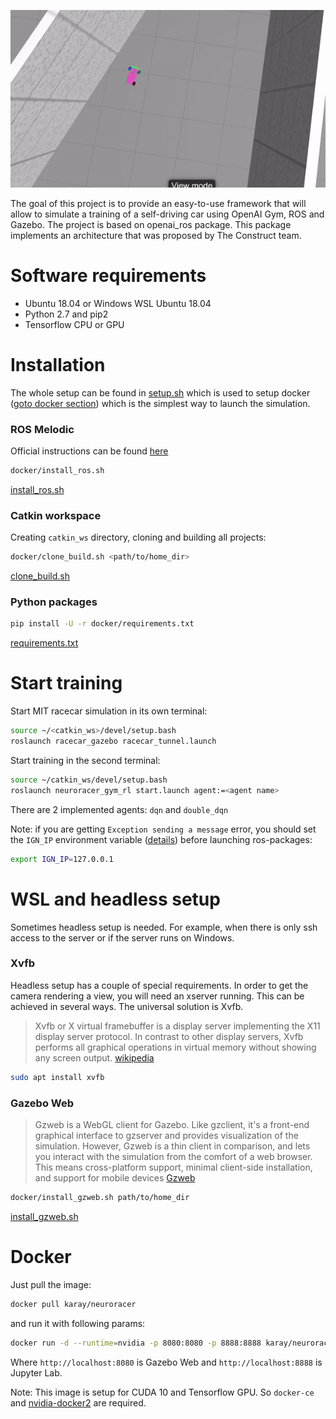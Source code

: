 ![](assets/neuroracer.gif)


The goal of this project is to provide an easy-to-use framework that will allow to simulate a training of a self-driving car using OpenAI Gym, ROS and Gazebo. The project is based on openai_ros package. This package implements an architecture that was proposed by The Construct team.

# Software requirements #
* Ubuntu 18.04 or Windows WSL Ubuntu 18.04
* Python 2.7 and pip2
* Tensorflow CPU or GPU

# Installation #
The whole setup can be found in [setup.sh](docker/setup.sh) which is used to setup docker ([goto docker section](#Docker)) which is the simplest way to launch the simulation.

### ROS Melodic ###
Official instructions can be found [here](http://wiki.ros.org/melodic/Installation/Ubuntu)
```bash
docker/install_ros.sh
```
[install_ros.sh](docker/install_ros.sh)


### Catkin workspace ###
Creating `catkin_ws` directory, cloning and building all projects:
```bash
docker/clone_build.sh <path/to/home_dir>
```
[clone_build.sh](docker/clone_build.sh)


### Python packages ###
```bash
pip install -U -r docker/requirements.txt
````
[requirements.txt](docker/requirements.txt)


# Start training #
Start MIT racecar simulation in its own terminal:
```bash
source ~/<catkin_ws>/devel/setup.bash
roslaunch racecar_gazebo racecar_tunnel.launch
```

Start training in the second terminal:
```bash
source ~/catkin_ws/devel/setup.bash 
roslaunch neuroracer_gym_rl start.launch agent:=<agent name>
```
There are 2 implemented agents: `dqn` and `double_dqn`


Note: if you are getting `Exception sending a message` error, you should set the `IGN_IP` environment variable ([details](http://answers.gazebosim.org/question/21103/exception-sending-a-message/?answer=22276#post-id-22276)) before launching ros-packages:
```bash
export IGN_IP=127.0.0.1
```
# WSL and headless setup #
Sometimes headless setup is needed. For example, when there is only ssh access to the server or if the server runs on Windows.

### Xvfb ###
Headless setup has a couple of special requirements. In order to get the camera rendering a view, you will need an xserver running. This can be achieved in several ways. The universal solution is Xvfb.

>Xvfb or X virtual framebuffer is a display server implementing the X11 display server protocol. In contrast to other display servers, Xvfb performs all graphical operations in virtual memory without showing any screen output.
>[wikipedia](https://en.wikipedia.org/wiki/Xvfb)
```bash
sudo apt install xvfb
```

### Gazebo Web ###
>Gzweb is a WebGL client for Gazebo. Like gzclient, it's a front-end graphical interface to gzserver and provides visualization of the simulation. However, Gzweb is a thin client in comparison, and lets you interact with the simulation from the comfort of a web browser. This means cross-platform support, minimal client-side installation, and support for mobile devices
>[Gzweb](http://gazebosim.org/gzweb.html)

```bash
docker/install_gzweb.sh path/to/home_dir
```
[install_gzweb.sh](docker/install_gzweb.sh)


# Docker #
Just pull the image:
```bash
docker pull karay/neuroracer
```

and run it with following params:
```bash
docker run -d --runtime=nvidia -p 8080:8080 -p 8888:8888 karay/neuroracer
```
Where `http://localhost:8080` is Gazebo Web and `http://localhost:8888` is Jupyter Lab.

Note: This image is setup for CUDA 10 and Tensorflow GPU. So `docker-ce` and [nvidia-docker2](https://github.com/nvidia/nvidia-docker/wiki/Installation-(version-2.0)) are required.


<!---
windows xserver for camera
process has died exit code -9: The script needed too much memory
laser bug.
simulation start delay
--->
